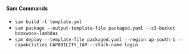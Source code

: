 #### Sam Commands

- `sam build -t template.yml`
- `sam package --output-template-file packaged.yaml --s3-bucket booxwoox-lambdas`
- `sam deploy --template-file packaged.yaml --region ap-south-1 --capabilities CAPABILITY_IAM --stack-name login`
